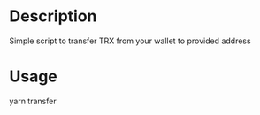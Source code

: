 # Description

Simple script to transfer TRX from your wallet to provided address

# Usage

yarn transfer <tronAddress> <amountInSUN>

